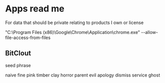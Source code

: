# Apps read me

For data that should be private relating to products I own or license

"C:\Program Files (x86)\Google\Chrome\Application\chrome.exe" --allow-file-access-from-files


## BitClout

seed phrase

naive fine pink timber clay horror parent evil apology dismiss service ghost
